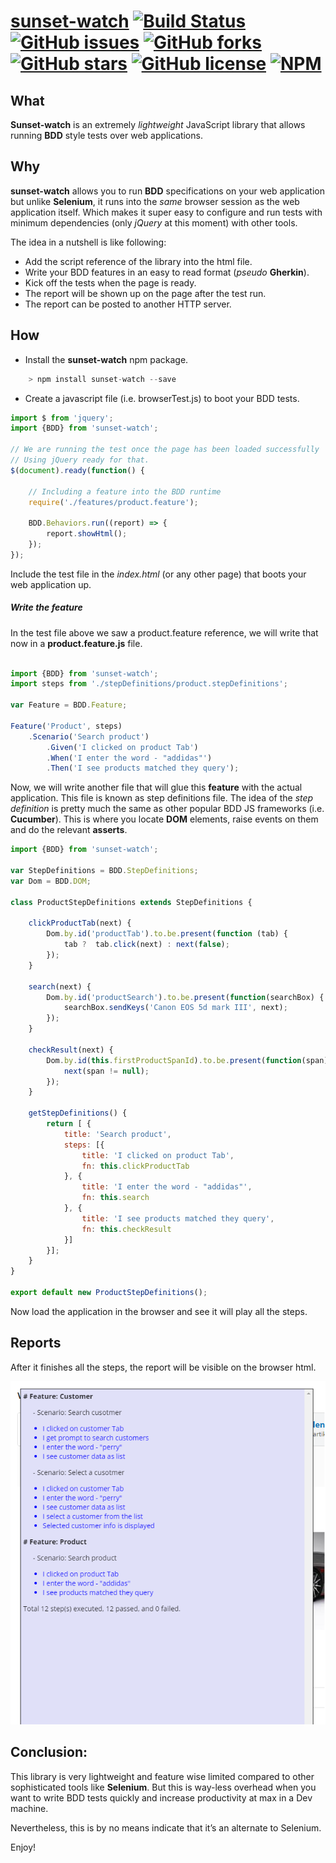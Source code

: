 # [sunset-watch](https://github.com/MoimHossain/sunset-watch)  [![Build Status](https://travis-ci.org/MoimHossain/sunset-watch.svg?branch=master)](https://travis-ci.org/MoimHossain/sunset-watch) [![GitHub issues](https://img.shields.io/github/issues/MoimHossain/sunset-watch.svg)](https://github.com/MoimHossain/sunset-watch/issues) [![GitHub forks](https://img.shields.io/github/forks/MoimHossain/sunset-watch.svg)](https://github.com/MoimHossain/sunset-watch/network) [![GitHub stars](https://img.shields.io/github/stars/MoimHossain/sunset-watch.svg)](https://github.com/MoimHossain/sunset-watch/stargazers) [![GitHub license](https://img.shields.io/badge/license-MIT-blue.svg)](https://raw.githubusercontent.com/MoimHossain/sunset-watch/master/LICENSE) [![NPM](https://img.shields.io/badge/npm-latest-blue.svg)](https://npmjs.org/package/sunset-watch)

## What

**Sunset-watch** is an extremely _lightweight_ JavaScript library that allows running **BDD** style tests over web applications.

## Why
**sunset-watch** allows you to run **BDD** specifications on your 
web application but unlike **Selenium**, it runs into the _same_ browser session 
as the web application itself. Which makes it super easy to configure 
and run tests with minimum dependencies (only _jQuery_ at this moment) with other tools.

The idea in a nutshell is like following:

+ Add the script reference of the library into the html file.
+ Write your BDD features in an easy to read format (_pseudo_ **Gherkin**).
+ Kick off the tests when the page is ready.
+ The report will be shown up on the page after the test run.
+ The report can be posted to another HTTP server.

## How

+ Install the **sunset-watch** npm package.

```javascript
    > npm install sunset-watch --save
```
+ Create a javascript file (i.e. browserTest.js) to boot your BDD tests.

```javascript
import $ from 'jquery';
import {BDD} from 'sunset-watch';

// We are running the test once the page has been loaded successfully
// Using jQuery ready for that.
$(document).ready(function() {
    
    // Including a feature into the BDD runtime
	require('./features/product.feature');

	BDD.Behaviors.run((report) => {
        report.showHtml();
	});
});

```  
Include the test file in the _index.html_ (or any other page) that boots your web application up.

##### Write the feature
In the test file above we saw a product.feature reference, we will write that now in a **product.feature.js** file.

```javascript

import {BDD} from 'sunset-watch';
import steps from './stepDefinitions/product.stepDefinitions';

var Feature = BDD.Feature;

Feature('Product', steps)	
	.Scenario('Search product')
		.Given('I clicked on product Tab')			
		.When('I enter the word - "addidas"')			
		.Then('I see products matched they query');
```

Now, we will write another file that will glue this **feature** with the 
actual application. This file is known as step definitions file.
The idea of the _step definition_ is pretty much the same as other 
popular BDD JS frameworks (i.e. **Cucumber**). This is where you locate **DOM** elements,
raise events on them and do the relevant **asserts**. 


```javascript
import {BDD} from 'sunset-watch';

var StepDefinitions = BDD.StepDefinitions;
var Dom = BDD.DOM;

class ProductStepDefinitions extends StepDefinitions {

    clickProductTab(next) {
        Dom.by.id('productTab').to.be.present(function (tab) {
            tab ?  tab.click(next) : next(false);
        });
    }

    search(next) {        
        Dom.by.id('productSearch').to.be.present(function(searchBox) {
            searchBox.sendKeys('Canon EOS 5d mark III', next);
        });
    }

    checkResult(next) {        
        Dom.by.id(this.firstProductSpanId).to.be.present(function(span) {
            next(span != null);
        });        
    }
    
    getStepDefinitions() {
        return [ {
            title: 'Search product',
            steps: [{
                title: 'I clicked on product Tab',
                fn: this.clickProductTab
            }, {
                title: 'I enter the word - "addidas"',
                fn: this.search
            }, {
                title: 'I see products matched they query',
                fn: this.checkResult
            }]
        }];
    }
}

export default new ProductStepDefinitions();
```

Now load the application in the browser and see it will play all the steps.

## Reports

After it finishes all the steps, the report will be visible on the browser html.

![Alt text](/Report.png?raw=true "The HTML report")

## Conclusion:
This library is very lightweight and feature wise limited 
compared to other sophisticated tools like **Selenium**. 
But this is way-less overhead when you want to write 
BDD tests quickly and increase productivity at max in a Dev machine. 

Nevertheless, this is by no means indicate that it’s an alternate to Selenium.

Enjoy!

